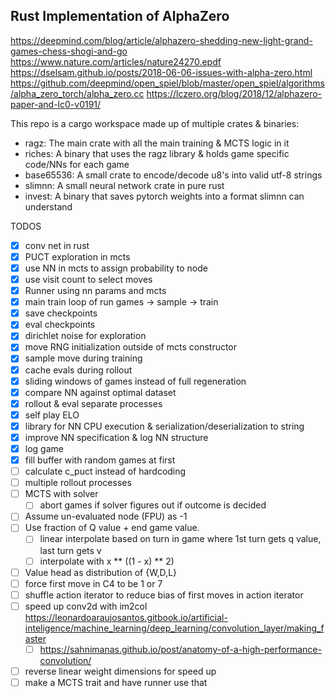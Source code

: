 Rust Implementation of AlphaZero
--------------------------------

https://deepmind.com/blog/article/alphazero-shedding-new-light-grand-games-chess-shogi-and-go
https://www.nature.com/articles/nature24270.epdf
https://dselsam.github.io/posts/2018-06-06-issues-with-alpha-zero.html
https://github.com/deepmind/open_spiel/blob/master/open_spiel/algorithms/alpha_zero_torch/alpha_zero.cc
https://lczero.org/blog/2018/12/alphazero-paper-and-lc0-v0191/

This repo is a cargo workspace made up of multiple crates & binaries:

- ragz: The main crate with all the main training & MCTS logic in it
- riches: A binary that uses the ragz library & holds game specific code/NNs for each game
- base65536: A small crate to encode/decode u8's into valid utf-8 strings
- slimnn: A small neural network crate in pure rust
- invest: A binary that saves pytorch weights into a format slimnn can understand

TODOS

- [x] conv net in rust
- [x] PUCT exploration in mcts
- [x] use NN in mcts to assign probability to node
- [x] use visit count to select moves
- [x] Runner using nn params and mcts
- [x] main train loop of run games -> sample -> train
- [x] save checkpoints
- [x] eval checkpoints
- [x] dirichlet noise for exploration
- [x] move RNG initialization outside of mcts constructor
- [x] sample move during training
- [x] cache evals during rollout
- [x] sliding windows of games instead of full regeneration
- [x] compare NN against optimal dataset
- [x] rollout & eval separate processes
- [x] self play ELO
- [x] library for NN CPU execution & serialization/deserialization to string
- [x] improve NN specification & log NN structure
- [x] log game
- [x] fill buffer with random games at first
- [ ] calculate c_puct instead of hardcoding
- [ ] multiple rollout processes
- [ ] MCTS with solver
    - [ ] abort games if solver figures out if outcome is decided
- [ ] Assume un-evaluated node (FPU) as -1
- [ ] Use fraction of Q value + end game value.
  - [ ] linear interpolate based on turn in game where 1st turn gets q value, last turn gets v
  - [ ] interpolate with x ** ((1 - x) ** 2)
- [ ] Value head as distribution of {W,D,L}
- [ ] force first move in C4 to be 1 or 7
- [ ] shuffle action iterator to reduce bias of first moves in action iterator
- [ ] speed up conv2d with im2col https://leonardoaraujosantos.gitbook.io/artificial-inteligence/machine_learning/deep_learning/convolution_layer/making_faster
  - [ ] https://sahnimanas.github.io/post/anatomy-of-a-high-performance-convolution/
- [ ] reverse linear weight dimensions for speed up
- [ ] make a MCTS trait and have runner use that
